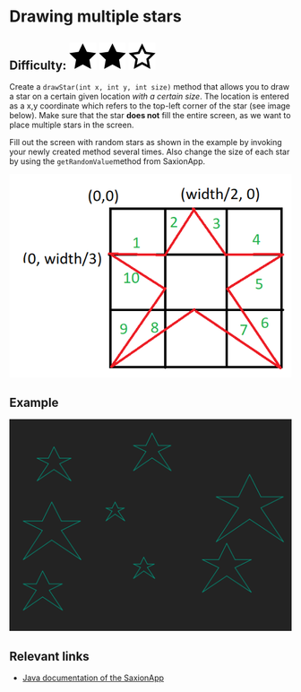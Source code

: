 # Drawing multiple stars
## Difficulty: ![Filled](../resources/star-filled.svg) ![Filled](../resources/star-filled.svg) ![Outlined](../resources/star-outlined.svg) 

Create a `drawStar(int x, int y, int size)` method that allows you to draw a star on a certain given location _with a certain size_. The location is entered as a x,y coordinate which refers to the top-left corner of the star (see image below). Make sure that the star **does not** fill the entire screen, as we want to place multiple stars in the screen.

Fill out the screen with random stars as shown in the example by invoking your newly created method several times. Also change the size of each star by using the `getRandomValue`method from SaxionApp.

![Example](star-idea.png) 

## Example
![Example](sample_output.png)

## Relevant links
* [Java documentation of the SaxionApp](https://saxionapp.hboictlab.nl/nl/saxion/app/SaxionApp.html)
